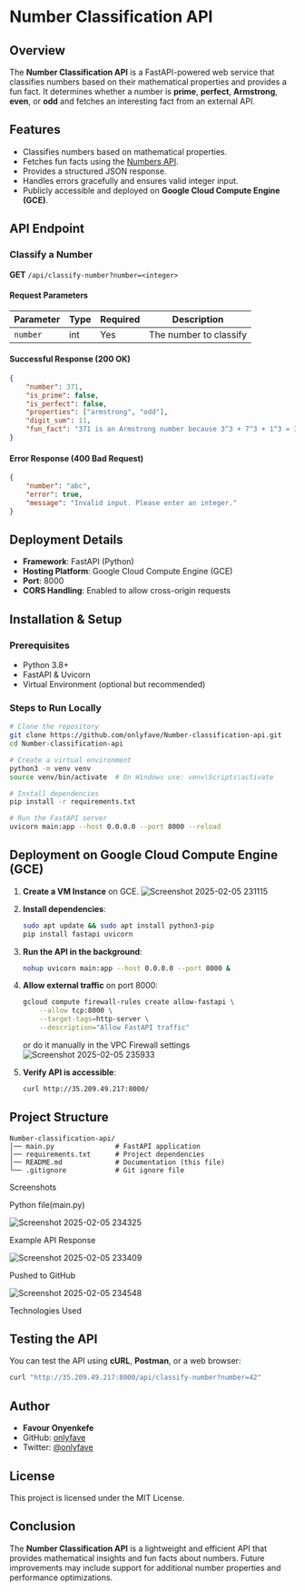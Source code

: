 # Number Classification API

## Overview
The **Number Classification API** is a FastAPI-powered web service that classifies numbers based on their mathematical properties and provides a fun fact. It determines whether a number is **prime**, **perfect**, **Armstrong**, **even**, or **odd** and fetches an interesting fact from an external API.

## Features
- Classifies numbers based on mathematical properties.
- Fetches fun facts using the [Numbers API](http://numbersapi.com/).
- Provides a structured JSON response.
- Handles errors gracefully and ensures valid integer input.
- Publicly accessible and deployed on **Google Cloud Compute Engine (GCE)**.

## API Endpoint
### **Classify a Number**
**GET** `/api/classify-number?number=<integer>`

#### **Request Parameters**
| Parameter | Type | Required | Description |
|-----------|------|----------|-------------|
| `number`  | int  | Yes      | The number to classify |

#### **Successful Response (200 OK)**
```json
{
    "number": 371,
    "is_prime": false,
    "is_perfect": false,
    "properties": ["armstrong", "odd"],
    "digit_sum": 11,
    "fun_fact": "371 is an Armstrong number because 3^3 + 7^3 + 1^3 = 371"
}
```

#### **Error Response (400 Bad Request)**
```json
{
    "number": "abc",
    "error": true,
    "message": "Invalid input. Please enter an integer."
}
```

## Deployment Details
- **Framework**: FastAPI (Python)
- **Hosting Platform**: Google Cloud Compute Engine (GCE)
- **Port**: 8000
- **CORS Handling**: Enabled to allow cross-origin requests

## Installation & Setup
### **Prerequisites**
- Python 3.8+
- FastAPI & Uvicorn
- Virtual Environment (optional but recommended)

### **Steps to Run Locally**
```bash
# Clone the repository
git clone https://github.com/onlyfave/Number-classification-api.git
cd Number-classification-api

# Create a virtual environment
python3 -m venv venv
source venv/bin/activate  # On Windows use: venv\Scripts\activate

# Install dependencies
pip install -r requirements.txt

# Run the FastAPI server
uvicorn main:app --host 0.0.0.0 --port 8000 --reload
```

## Deployment on Google Cloud Compute Engine (GCE)
1. **Create a VM Instance** on GCE.
![Screenshot 2025-02-05 231115](https://github.com/user-attachments/assets/35d4e6d5-99ab-458c-a507-fc18bb5c5cec)
2. **Install dependencies**:
   ```bash
   sudo apt update && sudo apt install python3-pip
   pip install fastapi uvicorn
   ```
3. **Run the API in the background**:
   ```bash
   nohup uvicorn main:app --host 0.0.0.0 --port 8000 &
   ```
4. **Allow external traffic** on port 8000:
   ```bash
   gcloud compute firewall-rules create allow-fastapi \
       --allow tcp:8000 \
       --target-tags=http-server \
       --description="Allow FastAPI traffic"
   ```
   or do it manually in the VPC Firewall settings
![Screenshot 2025-02-05 235933](https://github.com/user-attachments/assets/d6a542b1-cc55-4125-806d-b5b03fa6c6be)

5. **Verify API is accessible**:
   ```bash
   curl http://35.209.49.217:8000/
   ```


## Project Structure
```
Number-classification-api/
│── main.py               # FastAPI application
│── requirements.txt      # Project dependencies
│── README.md             # Documentation (this file)
└── .gitignore            # Git ignore file
```
Screenshots

Python file(main.py)


![Screenshot 2025-02-05 234325](https://github.com/user-attachments/assets/e472f167-9125-427d-a3e3-2f1131f00d4f)



Example API Response

![Screenshot 2025-02-05 233409](https://github.com/user-attachments/assets/46ecf405-b4a0-4a22-b013-8d5561db776d)


Pushed to GitHub

![Screenshot 2025-02-05 234548](https://github.com/user-attachments/assets/d2060734-a613-477d-bc56-41606a542c96)

Technologies Used

## Testing the API
You can test the API using **cURL**, **Postman**, or a web browser:
```bash
curl "http://35.209.49.217:8000/api/classify-number?number=42"
```

## Author
- **Favour Onyenkefe**  
- GitHub: [onlyfave](https://github.com/onlyfave)
- Twitter: [@onlyfave](https://twitter.com/onlyfave)

## License
This project is licensed under the MIT License.

## Conclusion
The **Number Classification API** is a lightweight and efficient API that provides mathematical insights and fun facts about numbers. Future improvements may include support for additional number properties and performance optimizations.

